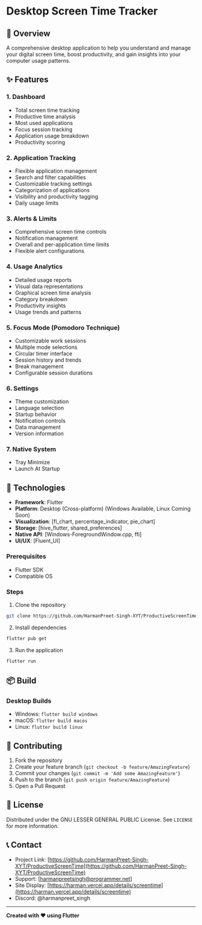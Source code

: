 # Desktop Screen Time Tracker

## 📱 Overview

A comprehensive desktop application to help you understand and manage your digital screen time, boost productivity, and gain insights into your computer usage patterns.

## ✨ Features

### 1. Dashboard
- Total screen time tracking
- Productive time analysis
- Most used applications
- Focus session tracking
- Application usage breakdown
- Productivity scoring

### 2. Application Tracking
- Flexible application management
- Search and filter capabilities
- Customizable tracking settings
- Categorization of applications
- Visibility and productivity tagging
- Daily usage limits

### 3. Alerts & Limits
- Comprehensive screen time controls
- Notification management
- Overall and per-application time limits
- Flexible alert configurations

### 4. Usage Analytics
- Detailed usage reports
- Visual data representations
- Graphical screen time analysis
- Category breakdown
- Productivity insights
- Usage trends and patterns

### 5. Focus Mode (Pomodoro Technique)
- Customizable work sessions
- Multiple mode selections
- Circular timer interface
- Session history and trends
- Break management
- Configurable session durations

### 6. Settings
- Theme customization
- Language selection
- Startup behavior
- Notification controls
- Data management
- Version information

### 7. Native System
- Tray Minimize
- Launch At Startup


## 🚀 Technologies

- **Framework**: Flutter
- **Platform**: Desktop (Cross-platform) (Windows Available, Linux Coming Soon)
- **Visualization**: [fl_chart, percentage_indicator, pie_chart]
- **Storage**: [hive_flutter, shared_preferences]
- **Native API**: [Windows-ForegroundWindow.cpp, ffi]
- **UI/UX**: [Fluent_UI]

<!-- ## 🔧 Installation -->

### Prerequisites
- Flutter SDK
- Compatible OS

### Steps
1. Clone the repository
```bash
git clone https://github.com/HarmanPreet-Singh-XYT/ProductiveScreenTime
```

2. Install dependencies
```bash
flutter pub get
```

3. Run the application
```bash
flutter run
```

## 📦 Build

### Desktop Builds
- Windows: `flutter build windows`
- macOS: `flutter build macos`
- Linux: `flutter build linux`

## 🤝 Contributing

1. Fork the repository
2. Create your feature branch (`git checkout -b feature/AmazingFeature`)
3. Commit your changes (`git commit -m 'Add some AmazingFeature'`)
4. Push to the branch (`git push origin feature/AmazingFeature`)
5. Open a Pull Request

## 📄 License

Distributed under the GNU LESSER GENERAL PUBLIC License. See `LICENSE` for more information.

## 📞 Contact

- Project Link: [https://github.com/HarmanPreet-Singh-XYT/ProductiveScreenTime](https://github.com/HarmanPreet-Singh-XYT/ProductiveScreenTime)
- Support: [harmanpreetsingh@programmer.net]
- Site Display: [https://harman.vercel.app/details/screentime](https://harman.vercel.app/details/screentime)
- Discord: @harmanpreet_singh

---

**Created with ❤️ using Flutter**